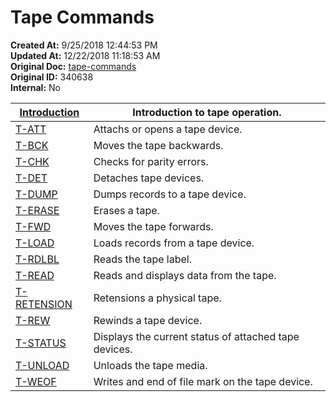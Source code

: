 # Tape Commands

**Created At:** 9/25/2018 12:44:53 PM  
**Updated At:** 12/22/2018 11:18:53 AM  
**Original Doc:** [tape-commands](https://docs.jbase.com/49399-tape/tape-commands)  
**Original ID:** 340638  
**Internal:** No  



| [Introduction](./../tape) | Introduction to tape operation. |
| --- | --- |
| [T-ATT](./../t-att) | Attachs or opens a tape device. |
| [T-BCK](./../t-bck) | Moves the tape backwards. |
| [T-CHK](./../t-chk) | Checks for parity errors. |
| [T-DET](./../t-det) | Detaches tape devices. |
| [T-DUMP](./../t-dump) | Dumps records to a tape device. |
| [T-ERASE](./../t-erase) | Erases a tape. |
| [T-FWD](./../t-fwd) | Moves the tape forwards. |
| [T-LOAD](./../t-load) | Loads records from a tape device. |
| [T-RDLBL](./../t-rdlbl) | Reads the tape label. |
| [T-READ](./../t-read) | Reads and displays data from the tape. |
| [T-RETENSION](./../t-retension) | Retensions a physical tape. |
| [T-REW](./../t-rew) | Rewinds a tape device. |
| [T-STATUS](./../t-status) | Displays the current status of attached tape devices. |
| [T-UNLOAD](./../t-unload) | Unloads the tape media. |
| [T-WEOF](./../t-weof) | Writes and end of file mark on the tape device. |

